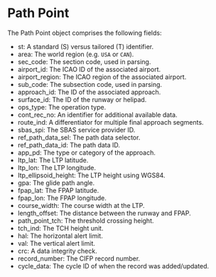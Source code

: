 # Path Point

The Path Point object comprises the following fields:

- st: A standard (S) versus tailored (T) identifier.
- area: The world region (e.g. `USA` or `CAN`).
- sec_code: The section code, used in parsing.
- airport_id: The ICAO ID of the associated airport.
- airport_region: The ICAO region of the associated airport.
- sub_code: The subsection code, used in parsing.
- approach_id: The ID of the associated approach.
- surface_id: The ID of the runway or helipad.
- ops_type: The operation type.
- cont_rec_no: An identifier for additional available data.
- route_ind: A differentiator for multiple final approach segments.
- sbas_spi: The SBAS service provider ID.
- ref_path_data_sel: The path data selector.
- ref_path_data_id: The path data ID.
- app_pd: The type or category of the approach.
- ltp_lat: The LTP latitude.
- ltp_lon: The LTP longitude.
- ltp_ellipsoid_height: The LTP height using WGS84.
- gpa: The glide path angle.
- fpap_lat: The FPAP latitude.
- fpap_lon: The FPAP longitude.
- course_width: The course width at the LTP.
- length_offset: The distance between the runway and FPAP.
- path_point_tch: The threshold crossing height.
- tch_ind: The TCH height unit.
- hal: The horizontal alert limit.
- val: The vertical alert limit.
- crc: A data integrity check.
- record_number: The CIFP record number.
- cycle_data: The cycle ID of when the record was added/updated.
